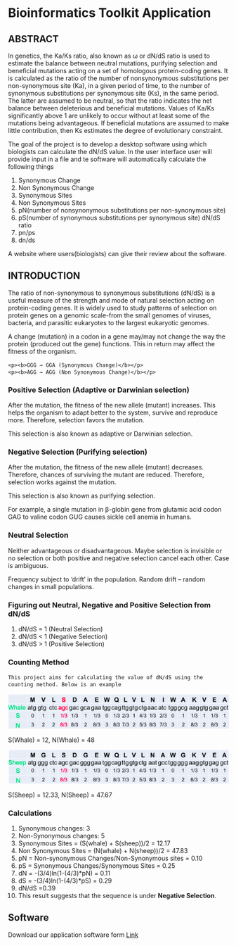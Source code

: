 # Bioinformatics Toolkit Application

## ABSTRACT

In genetics, the Ka/Ks ratio, also known as ω or dN/dS ratio is used to estimate the balance between neutral mutations, purifying selection and beneficial mutations acting on a set of homologous protein-coding genes. It is calculated as the ratio of the number of nonsynonymous substitutions per non-synonymous site (Ka), in a given period of time, to the number of synonymous substitutions per synonymous site (Ks), in the same period. The latter are assumed to be neutral, so that the ratio indicates the net balance between deleterious and beneficial mutations. Values of Ka/Ks significantly above 1 are unlikely to occur without at least some of the mutations being advantageous. If beneficial mutations are assumed to make little contribution, then Ks estimates the degree of evolutionary constraint.

<p>The goal of the project is to develop a desktop software using which biologists can calculate the dN/dS value. In the user interface user will provide input in a file and te software will automatically calculate the following things</p>
<ol>
    <li>Synonymous Change</li>
    <li>Non Synonymous Change</li>
    <li>Synonymous Sites</li>
    <li>Non Synonymous Sites</li>
    <li>pN(number of nonsynonymous substitutions per non-synonymous site)</li>
    <li>pS(number of synonymous substitutions per synonymous site)
dN/dS ratio</li>
    <li>pn/ps</li>
    <li>dn/ds</li>
</ol>

<p>A website where users(biologists) can give their review about the software.</p>


## INTRODUCTION

<p>The ratio of non-synonymous to synonymous substitutions (dN/dS) is a useful measure of the strength and mode of natural selection acting on protein-coding genes. It is widely used to study patterns of selection on protein genes on a genomic scale-from the small genomes of viruses, bacteria, and parasitic eukaryotes to the largest eukaryotic genomes. </p>

<p>A change (mutation) in a codon in a gene may/may not change the way the protein (produced out the gene) functions. This in return may affect the fitness of the organism.</p>

    <p><b>GGG → GGA (Synonymous Change)</b></p>
    <p><b>AGG → AGG (Non Synonymous Change)</b></p>

### Positive Selection (Adaptive or Darwinian selection)

<p>After the mutation, the fitness of the new allele (mutant) increases. This helps the organism to adapt better to the system, survive and reproduce more. Therefore, selection favors the mutation.</p>
<p>This selection is also known as adaptive or Darwinian selection.</p>

### Negative Selection (Purifying selection)
<p>After the mutation, the fitness of the new allele (mutant) decreases. Therefore, chances of surviving the mutant are reduced. Therefore, selection works against the mutation.</p>
<p>This selection is also known as purifying selection.
</p>
<p>For example, a single mutation in β-globin gene from glutamic acid codon GAG to valine codon GUG causes sickle cell anemia in humans.</p>

### Neutral Selection

<p>Neither advantageous or disadvantageous. Maybe selection is invisible or no selection or both positive and negative selection cancel each other. Case is ambiguous.</p>
<p>Frequency subject to ‘drift’ in the population. Random drift – random changes in small populations.</p>

### Figuring out Neutral, Negative and Positive Selection from dN/dS
<ol>
    <li>dN/dS = 1 (Neutral Selection)</li>
    <li>dN/dS < 1 (Negative Selection)</li>
    <li>dN/dS > 1 (Positive Selection)</li>
</ol>


### Counting Method
    This project aims for calculating the value of dN/dS using the counting method. Below is an example


![alt text](./1.png)
<p>S(Whale) = 12, N(Whale) = 48</p>

![alt text](./2.png)
<p>S(Sheep) = 12.33, N(Sheep) = 47.67</p>

### Calculations
<ol>
    <li>Synonymous changes: 3</li>
    <li>Non-Synonymous changes: 5</li>
    <li>Synonymous Sites = (S(whale) + S(sheep))/2 =  12.17</li>
    <li>Non Synonymous Sites  = (N(whale) + N(sheep))/2 =  47.83</li>
    <li>pN = Non-synonymous Changes/Non-Synonymous sites = 0.10</li>
    <li>pS = Synonymous Changes/Synonymous Sites = 0.25</li>
    <li>dN = -(3/4)ln(1-(4/3)*pN) = 0.11</li>
    <li>dS = -(3/4)ln(1-(4/3)*pS) = 0.29</li>
    <li>dN/dS =0.39</li>
    <li>This result suggests that the sequence is under <b>Negative Selection</b>.</li>
</ol>


## Software
<p>Download our application software form <a href="https://kartikpapney.github.io/Bioinformatics-Project-WebPage/">Link</a></p>